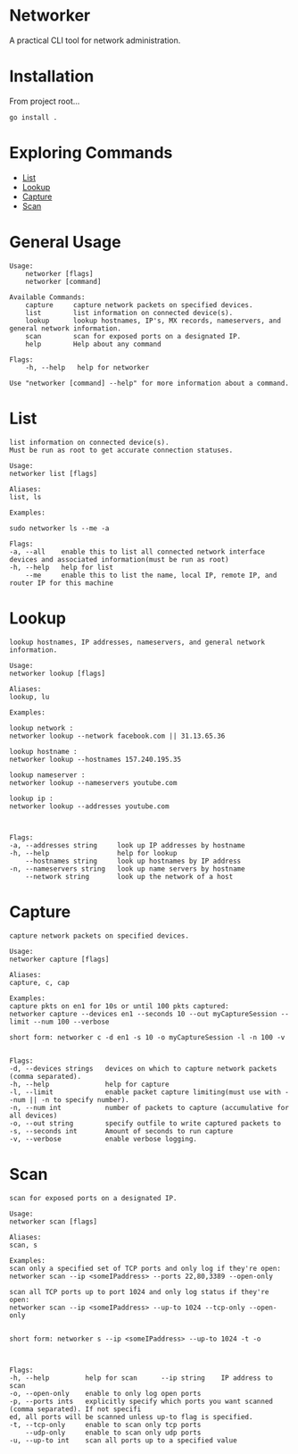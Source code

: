 # Networker

A practical CLI tool for network administration.

# Installation

From project root...

    go install .

# Exploring Commands

- [List](#list)
- [Lookup](#lookup)
- [Capture](#capture)
- [Scan](#scan)


# General Usage

```
Usage:
    networker [flags]
    networker [command]

Available Commands:
    capture     capture network packets on specified devices.
    list        list information on connected device(s).
    lookup      lookup hostnames, IP's, MX records, nameservers, and general network information.
    scan        scan for exposed ports on a designated IP.
    help        Help about any command

Flags:
    -h, --help   help for networker

Use "networker [command] --help" for more information about a command.

```

# List

    list information on connected device(s).
    Must be run as root to get accurate connection statuses.

    Usage:
    networker list [flags]

    Aliases:
    list, ls

    Examples:

    sudo networker ls --me -a

    Flags:
    -a, --all    enable this to list all connected network interface devices and associated information(must be run as root)
    -h, --help   help for list
        --me     enable this to list the name, local IP, remote IP, and router IP for this machine

# Lookup

    lookup hostnames, IP addresses, nameservers, and general network information.

    Usage:
    networker lookup [flags]

    Aliases:
    lookup, lu

    Examples:

    lookup network : 
    networker lookup --network facebook.com || 31.13.65.36

    lookup hostname : 
    networker lookup --hostnames 157.240.195.35

    lookup nameserver : 
    networker lookup --nameservers youtube.com

    lookup ip : 
    networker lookup --addresses youtube.com



    Flags:
    -a, --addresses string     look up IP addresses by hostname
    -h, --help                 help for lookup
        --hostnames string     look up hostnames by IP address
    -n, --nameservers string   look up name servers by hostname
        --network string       look up the network of a host


# Capture

    capture network packets on specified devices.

    Usage:
    networker capture [flags]

    Aliases:
    capture, c, cap

    Examples:
    capture pkts on en1 for 10s or until 100 pkts captured:
    networker capture --devices en1 --seconds 10 --out myCaptureSession --limit --num 100 --verbose

    short form: networker c -d en1 -s 10 -o myCaptureSession -l -n 100 -v


    Flags:
    -d, --devices strings   devices on which to capture network packets (comma separated).
    -h, --help              help for capture
    -l, --limit             enable packet capture limiting(must use with --num || -n to specify number).
    -n, --num int           number of packets to capture (accumulative for all devices)
    -o, --out string        specify outfile to write captured packets to
    -s, --seconds int       Amount of seconds to run capture
    -v, --verbose           enable verbose logging.


# Scan

    scan for exposed ports on a designated IP.

    Usage:
    networker scan [flags]

    Aliases:
    scan, s

    Examples:
    scan only a specified set of TCP ports and only log if they're open:
    networker scan --ip <someIPaddress> --ports 22,80,3389 --open-only

    scan all TCP ports up to port 1024 and only log status if they're open:
    networker scan --ip <someIPaddress> --up-to 1024 --tcp-only --open-only


    short form: networker s --ip <someIPaddress> --up-to 1024 -t -o



    Flags:
    -h, --help         help for scan      --ip string    IP address to scan
    -o, --open-only    enable to only log open ports
    -p, --ports ints   explicitly specify which ports you want scanned (comma separated). If not specifi
    ed, all ports will be scanned unless up-to flag is specified.
    -t, --tcp-only     enable to scan only tcp ports
        --udp-only     enable to scan only udp ports
    -u, --up-to int    scan all ports up to a specified value